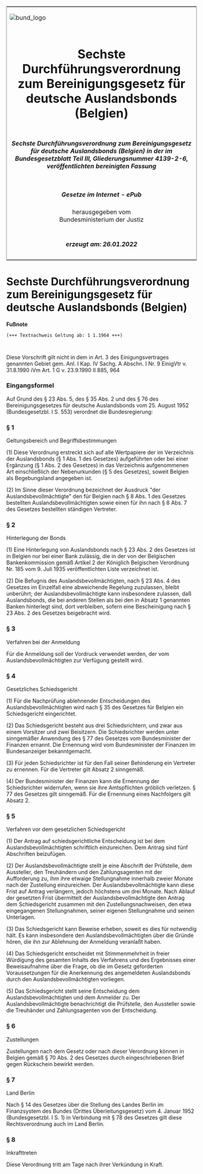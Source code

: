 <span id="DECKBLATT.html"></span>

<table border="0" frame="border" width="100%">

<tr valign="top">

<td align="left">

![bund\_logo](BfJ_2021_Web_de_de.gif)

</td>

<td align="right">

 

</td>

</tr>

<tr align="center" valign="middle">

<td colspan="2">

# Sechste Durchführungsverordnung zum Bereinigungsgesetz für deutsche Auslandsbonds (Belgien)

</td>

</tr>

<tr align="center" valign="middle">

<td colspan="2">

##### Sechste Durchführungsverordnung zum Bereinigungsgesetz für deutsche Auslandsbonds (Belgien) in der im Bundesgesetzblatt Teil III, Gliederungsnummer 4139-2-6, veröffentlichten bereinigten Fassung

</td>

</tr>

<tr align="center" valign="middle">

<td colspan="2">

  
  

##### Gesetze im Internet - ePub  
  
herausgegeben vom  
Bundesministerium der Justiz

</td>

</tr>

<tr align="center" valign="bottom">

<td colspan="2">

  
  

##### erzeugt am: 26.01.2022

</td>

</tr>

</table>

<span id="BJNR519300953.html"></span>

# Sechste Durchführungsverordnung zum Bereinigungsgesetz für deutsche Auslandsbonds (Belgien)

<div>

  
**Fußnote**

<div class="jnhtml">

<div>

<div class="jurAbsatz">

  

``` 
(+++ Textnachweis Geltung ab: 1 1.1964 +++)

 
```

Diese Vorschrift gilt nicht in dem in Art. 3 des Einigungsvertrages
genannten Gebiet gem. Anl. I Kap. IV Sachg. A Abschn. I Nr. 9 EinigVtr
v. 31.8.1990 iVm Art. 1 G v. 23.9.1990 II 885, 964

</div>

</div>

</div>

</div>

<span id="BJNR519300953BJNE000100303.html"></span>

### Eingangsformel  

<div>

<div class="jnhtml">

<div>

<div class="jurAbsatz">

Auf Grund des § 23 Abs. 5, des § 35 Abs. 2 und des § 76 des
Bereinigungsgesetzes für deutsche Auslandsbonds vom 25. August 1952
(Bundesgesetzbl. I S. 553) verordnet die Bundesregierung:

</div>

</div>

</div>

</div>

<span id="BJNR519300953BJNE000200303.html"></span>

### § 1  
Geltungsbereich und Begriffsbestimmungen

<div>

<div class="jnhtml">

<div>

<div class="jurAbsatz">

(1) Diese Verordnung erstreckt sich auf alle Wertpapiere der im
Verzeichnis der Auslandsbonds (§ 1 Abs. 1 des Gesetzes) aufgeführten
oder bei einer Ergänzung (§ 1 Abs. 2 des Gesetzes) in das Verzeichnis
aufgenommenen Art einschließlich der Nebenurkunden (§ 5 des Gesetzes),
soweit Belgien als Begebungsland angegeben ist.

</div>

<div class="jurAbsatz">

(2) Im Sinne dieser Verordnung bezeichnet der Ausdruck "der
Auslandsbevollmächtigte" den für Belgien nach § 8 Abs. 1 des Gesetzes
bestellten Auslandsbevollmächtigten sowie einen für ihn nach § 8 Abs. 7
des Gesetzes bestellten ständigen Vertreter.

</div>

</div>

</div>

</div>

<span id="BJNR519300953BJNE000300303.html"></span>

### § 2  
Hinterlegung der Bonds

<div>

<div class="jnhtml">

<div>

<div class="jurAbsatz">

(1) Eine Hinterlegung von Auslandsbonds nach § 23 Abs. 2 des Gesetzes
ist in Belgien nur bei einer Bank zulässig, die in der von der
Belgischen Bankenkommission gemäß Artikel 2 der Königlich Belgischen
Verordnung Nr. 185 vom 9. Juli 1935 veröffentlichten Liste verzeichnet
ist.

</div>

<div class="jurAbsatz">

(2) Die Befugnis des Auslandsbevollmächtigten, nach § 23 Abs. 4 des
Gesetzes im Einzelfall eine abweichende Regelung zuzulassen, bleibt
unberührt; der Auslandsbevollmächtigte kann insbesondere zulassen, daß
Auslandsbonds, die bei anderen Stellen als bei den in Absatz 1 genannten
Banken hinterlegt sind, dort verbleiben, sofern eine Bescheinigung nach
§ 23 Abs. 2 des Gesetzes beigebracht wird.

</div>

</div>

</div>

</div>

<span id="BJNR519300953BJNE000400303.html"></span>

### § 3  
Verfahren bei der Anmeldung

<div>

<div class="jnhtml">

<div>

<div class="jurAbsatz">

Für die Anmeldung soll der Vordruck verwendet werden, der vom
Auslandsbevollmächtigten zur Verfügung gestellt wird.

</div>

</div>

</div>

</div>

<span id="BJNR519300953BJNE000500303.html"></span>

### § 4  
Gesetzliches Schiedsgericht

<div>

<div class="jnhtml">

<div>

<div class="jurAbsatz">

(1) Für die Nachprüfung ablehnender Entscheidungen des
Auslandsbevollmächtigten wird nach § 35 des Gesetzes für Belgien ein
Schiedsgericht eingerichtet.

</div>

<div class="jurAbsatz">

(2) Das Schiedsgericht besteht aus drei Schiedsrichtern, und zwar aus
einem Vorsitzer und zwei Beisitzern. Die Schiedsrichter werden unter
sinngemäßer Anwendung des § 77 des Gesetzes vom Bundesminister der
Finanzen ernannt. Die Ernennung wird vom Bundesminister der Finanzen im
Bundesanzeiger bekanntgemacht.

</div>

<div class="jurAbsatz">

(3) Für jeden Schiedsrichter ist für den Fall seiner Behinderung ein
Vertreter zu ernennen. Für die Vertreter gilt Absatz 2 sinngemäß.

</div>

<div class="jurAbsatz">

(4) Der Bundesminister der Finanzen kann die Ernennung der
Schiedsrichter widerrufen, wenn sie ihre Amtspflichten gröblich
verletzen. § 77 des Gesetzes gilt sinngemäß. Für die Ernennung eines
Nachfolgers gilt Absatz 2.

</div>

</div>

</div>

</div>

<span id="BJNR519300953BJNE000600303.html"></span>

### § 5  
Verfahren vor dem gesetzlichen Schiedsgericht

<div>

<div class="jnhtml">

<div>

<div class="jurAbsatz">

(1) Der Antrag auf schiedsgerichtliche Entscheidung ist bei dem
Auslandsbevollmächtigten schriftlich einzureichen. Dem Antrag sind fünf
Abschriften beizufügen.

</div>

<div class="jurAbsatz">

(2) Der Auslandsbevollmächtigte stellt je eine Abschrift der Prüfstelle,
dem Aussteller, den Treuhändern und den Zahlungsagenten mit der
Aufforderung zu, ihm ihre etwaige Stellungnahme innerhalb zweier Monate
nach der Zustellung einzureichen. Der Auslandsbevollmächtigte kann diese
Frist auf Antrag verlängern, jedoch höchstens um drei Monate. Nach
Ablauf der gesetzten Frist übermittelt der Auslandsbevollmächtigte den
Antrag dem Schiedsgericht zusammen mit den Zustellungsnachweisen, den
etwa eingegangenen Stellungnahmen, seiner eigenen Stellungnahme und
seinen Unterlagen.

</div>

<div class="jurAbsatz">

(3) Das Schiedsgericht kann Beweise erheben, soweit es dies für
notwendig hält. Es kann insbesondere den Auslandsbevollmächtigten über
die Gründe hören, die ihn zur Ablehnung der Anmeldung veranlaßt haben.

</div>

<div class="jurAbsatz">

(4) Das Schiedsgericht entscheidet mit Stimmenmehrheit in freier
Würdigung des gesamten Inhalts des Verfahrens und des Ergebnisses einer
Beweisaufnahme über die Frage, ob die im Gesetz geforderten
Voraussetzungen für die Anerkennung des angemeldeten Auslandsbonds durch
den Auslandsbevollmächtigten vorliegen.

</div>

<div class="jurAbsatz">

(5) Das Schiedsgericht stellt seine Entscheidung dem
Auslandsbevollmächtigten und dem Anmelder zu. Der
Auslandsbevollmächtigte benachrichtigt die Prüfstelle, den Aussteller
sowie die Treuhänder und Zahlungsagenten von der Entscheidung.

</div>

</div>

</div>

</div>

<span id="BJNR519300953BJNE000700303.html"></span>

### § 6  
Zustellungen

<div>

<div class="jnhtml">

<div>

<div class="jurAbsatz">

Zustellungen nach dem Gesetz oder nach dieser Verordnung können in
Belgien gemäß § 70 Abs. 2 des Gesetzes durch eingeschriebenen Brief
gegen Rückschein bewirkt werden.

</div>

</div>

</div>

</div>

<span id="BJNR519300953BJNE000800303.html"></span>

### § 7  
Land Berlin

<div>

<div class="jnhtml">

<div>

<div class="jurAbsatz">

Nach § 14 des Gesetzes über die Stellung des Landes Berlin im
Finanzsystem des Bundes (Drittes Überleitungsgesetz) vom 4. Januar 1952
(Bundesgesetzbl. I S. 1) in Verbindung mit § 78 des Gesetzes gilt diese
Rechtsverordnung auch im Land Berlin.

</div>

</div>

</div>

</div>

<span id="BJNR519300953BJNE000900303.html"></span>

### § 8  
Inkrafttreten

<div>

<div class="jnhtml">

<div>

<div class="jurAbsatz">

Diese Verordnung tritt am Tage nach ihrer Verkündung in Kraft.

</div>

</div>

</div>

</div>
